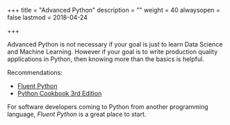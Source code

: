 +++
title = "Advanced Python"
description = ""
weight = 40
alwaysopen = false
lastmod = 2018-04-24

+++

Advanced Python is not necessary if your goal is just to learn Data Science and Machine Learning.  However if your goal is to write production quality applications in Python, then knowing more than the basics is helpful.

Recommendations:

* [Fluent Python](https://www.amazon.com/Fluent-Python-Concise-Effective-Programming/dp/1491946008)
* [Python Cookbook 3rd Edition](https://www.amazon.com/Python-Cookbook-Third-David-Beazley/dp/1449340377/)

For software developers coming to Python from another programming language, *Fluent Python* is a great place to start.
